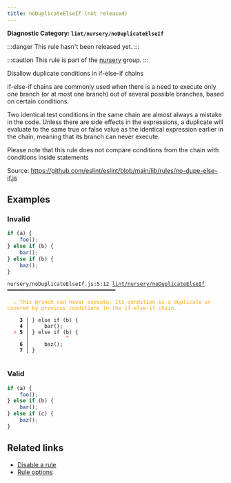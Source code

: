 ```yaml
---
title: noDuplicateElseIf (not released)
---
```


**Diagnostic Category: `lint/nursery/noDuplicateElseIf`**

:::danger
This rule hasn't been released yet.
:::

:::caution
This rule is part of the [nursery](/linter/rules/#nursery) group.
:::

Disallow duplicate conditions in if-else-if chains

if-else-if chains are commonly used when there is a need to execute only one branch
(or at most one branch) out of several possible branches, based on certain conditions.

Two identical test conditions in the same chain are almost always a mistake in the code.
Unless there are side effects in the expressions,
a duplicate will evaluate to the same true or false value as the identical expression earlier in the chain,
meaning that its branch can never execute.

Please note that this rule does not compare conditions from the chain with conditions inside statements

Source: https://github.com/eslint/eslint/blob/main/lib/rules/no-dupe-else-if.js

## Examples

### Invalid

```jsx
if (a) {
    foo();
} else if (b) {
    bar();
} else if (b) {
    baz();
}
```

<pre class="language-text"><code class="language-text">nursery/noDuplicateElseIf.js:5:12 <a href="https://biomejs.dev/linter/rules/no-duplicate-else-if">lint/nursery/noDuplicateElseIf</a> ━━━━━━━━━━━━━━━━━━━━━━━━━━━━━━━━━━━

<strong><span style="color: Orange;">  </span></strong><strong><span style="color: Orange;">⚠</span></strong> <span style="color: Orange;">This branch can never execute. Its condition is a duplicate or covered by previous conditions in the if-else-if chain.</span>
  
    <strong>3 │ </strong>} else if (b) {
    <strong>4 │ </strong>    bar();
<strong><span style="color: Tomato;">  </span></strong><strong><span style="color: Tomato;">&gt;</span></strong> <strong>5 │ </strong>} else if (b) {
   <strong>   │ </strong>           <strong><span style="color: Tomato;">^</span></strong>
    <strong>6 │ </strong>    baz();
    <strong>7 │ </strong>}
  
</code></pre>

### Valid

```jsx
if (a) {
    foo();
} else if (b) {
    bar();
} else if (c) {
    baz();
}
```

## Related links

- [Disable a rule](/linter/#disable-a-lint-rule)
- [Rule options](/linter/#rule-options)

